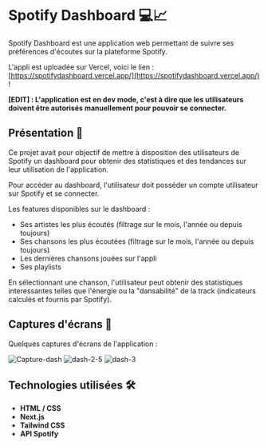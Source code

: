 # Spotify Dashboard 💻📈

Spotify Dashboard est une application web permettant de suivre ses préférences d'écoutes sur la plateforme Spotify. 

L'appli est uploadée sur Vercel, voici le lien : [https://spotifydashboard.vercel.app/](https://spotifydashboard.vercel.app/) ! 

**[EDIT] : L'application est en dev mode, c'est à dire que les utilisateurs doivent être autorisés manuellement pour pouvoir se connecter.**

## Présentation 🌟

Ce projet avait pour objectif de mettre à disposition des utilisateurs de Spotify un dashboard pour obtenir des statistiques et des tendances sur leur utilisation de l'application. 

Pour accéder au dashboard, l'utilisateur doit posséder un compte utilisateur sur Spotify et se connecter.

Les features disponibles sur le dashboard :
- Ses artistes les plus écoutés (filtrage sur le mois, l'année ou depuis toujours)
- Ses chansons les plus écoutées (filtrage sur le mois, l'année ou depuis toujours)
- Les dernières chansons jouées sur l'appli
- Ses playlists

En sélectionnant une chanson, l'utilisateur peut obtenir des statistiques interessantes telles que l'énergie ou la "dansabilité" de la track (indicateurs calculés et fournis par Spotify).

## Captures d'écrans 📖
Quelques captures d'écrans de l'application : 

![Capture-dash](https://github.com/AntoineGrb/spotify-dashboard/assets/119600392/ba7d129c-4d25-4a57-b7f3-ae257c0169f8)
![dash-2-5](https://github.com/AntoineGrb/spotify-dashboard/assets/119600392/84aa62f5-d653-4297-8a20-4f452fa55aba)
![dash-3](https://github.com/AntoineGrb/spotify-dashboard/assets/119600392/62e462ea-ff7b-445a-9754-a840aa483dfc)



## Technologies utilisées 🛠️

- **HTML / CSS**
- **Next.js**
- **Tailwind CSS**
- **API Spotify**
